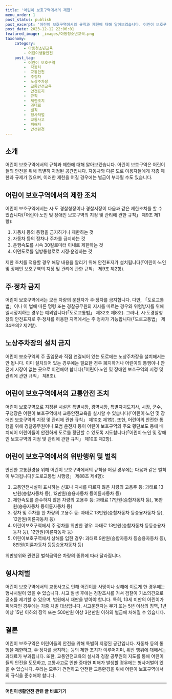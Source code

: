 ```yaml
---
title: '어린이 보호구역에서의 제한'
menu_order: 1
post_status: publish
post_excerpt: '어린이 보호구역에서의 규칙과 제한에 대해 알아보겠습니다. 어린이 보호구역은 어린이들의 안전을 위해 특별히 지정된 공간입니다. 자동차와 다른 도로 이용자들에게 각종 제한과 규제가 있으며, 이러한 제한을 어길 경우에는 벌금이 부과될 수도 있습니다.'
post_date: 2023-12-12 22:06:01
featured_image: _images/아동청소년교육.png
taxonomy:
    category:
        - 아동청소년교육
        - 어린이생활안전
    post_tag:
        - 어린이 보호구역
        -  자동차
        -  교통안전
        -  주정차
        -  노상주차장
        -  교통안전교육
        -  안전표지
        -  규칙
        -  제한조치
        -  과태료
        -  벌칙
        -  형사처벌
        -  교통사고
        -  피해자
        -  안전환경
---
```



## 소개
어린이 보호구역에서의 규칙과 제한에 대해 알아보겠습니다. 어린이 보호구역은 어린이들의 안전을 위해 특별히 지정된 공간입니다. 자동차와 다른 도로 이용자들에게 각종 제한과 규제가 있으며, 이러한 제한을 어길 경우에는 벌금이 부과될 수도 있습니다.

## 어린이 보호구역에서의 제한 조치
어린이 보호구역에서는 시·도 경찰청장이나 경찰서장이 다음과 같은 제한조치를 할 수 있습니다(「어린이·노인 및 장애인 보호구역의 지정 및 관리에 관한 규칙」 제9조 제1항):
1. 자동차 등의 통행을 금지하거나 제한하는 것
2. 자동차 등의 정차나 주차를 금지하는 것
3. 운행속도를 시속 30킬로미터 이내로 제한하는 것
4. 이면도로를 일방통행로로 지정·운영하는 것

제한 조치를 적용할 경우 해당 내용을 알리기 위해 안전표지가 설치됩니다(「어린이·노인 및 장애인 보호구역의 지정 및 관리에 관한 규칙」 제9조 제2항).

## 주·정차 금지
어린이 보호구역에서는 모든 차량의 운전자가 주·정차를 금지합니다. 다만, 「도로교통법」이나 이 법에 따른 명령 또는 경찰공무원의 지시를 따르는 경우와 위험방지를 위해 일시정지하는 경우는 예외입니다(「도로교통법」 제32조 제8호). 그러나, 시·도경찰청장의 안전표지로 주·정차를 허용한 지역에서는 주·정차가 가능합니다(「도로교통법」 제34조의2 제2항).

## 노상주차장의 설치 금지
어린이 보호구역의 주 출입문과 직접 연결되어 있는 도로에는 노상주차장을 설치해서는 안 됩니다. 이미 설치되어 있는 경우에는 필요한 경우 폐지하거나 어린이의 통행이나 안전에 지장이 없는 곳으로 이전해야 합니다(「어린이·노인 및 장애인 보호구역의 지정 및 관리에 관한 규칙」 제8조).

## 어린이 보호구역에서의 교통안전 조치
어린이 보호구역으로 지정된 시설은 특별시장, 광역시장, 특별자치도지사, 시장, 군수, 구청장은 어린이 보호구역에서 교통안전교육을 실시할 수 있습니다(「어린이·노인 및 장애인 보호구역의 지정 및 관리에 관한 규칙」 제10조 제1항). 또한, 어린이의 안전한 통행을 위해 경찰공무원이나 모범 운전자 등이 어린이 보호구역의 주요 횡단보도 등에 배치되어 어린이들이 안전하게 도로를 횡단할 수 있도록 지도합니다(「어린이·노인 및 장애인 보호구역의 지정 및 관리에 관한 규칙」 제10조 제2항).

## 어린이 보호구역에서의 위반행위 및 벌칙
안전한 교통환경을 위해 어린이 보호구역에서의 규칙을 어길 경우에는 다음과 같은 벌칙이 부과됩니다(「도로교통법 시행령」 제88조 제4항):

1. 교통안전시설이 표시하는 신호나 지시를 따르지 않은 차량의 고용주 등: 과태료 13만원(승합자동차 등), 12만원(승용자동차 등이륜자동차 등)
2. 제한속도를 준수하지 않은 차량의 고용주 등: 과태료 17만원(승합자동차 등), 16만원(승용자동차 등이륜자동차 등)
3. 정차 및 주차를 한 차량의 고용주 등: 과태료 13만원(승합자동차 등승용자동차 등), 12만원(이륜자동차 등)
4. 어린이보호구역에서 주·정차를 위반한 경우: 과태료 13만원(승합자동차 등등승용자동차 등), 12만원(이륜자동차 등)
5. 어린이보호구역에서 상해를 입힌 경우: 과태료 9만원(승합자동차 등승용자동차 등), 8만원(이륜자동차 등등승용자동차 등)

위반행위와 관련된 벌칙금액은 차량의 종류에 따라 달라집니다.

## 형사처벌
어린이 보호구역에서의 교통사고로 인해 어린이를 사망이나 상해에 이르게 한 경우에는 형사처벌이 있을 수 있습니다. 사고 발생 후에는 경찰조사를 거쳐 검찰이 기소의견으로 공소를 제기할 수 있으며, 법원에서 재판을 받아야 합니다. 특히, 13세 미만의 어린이가 피해자인 경우에는 가중 처벌 대상입니다. 사고운전자는 무기 또는 5년 이상의 징역, 1년 이상 15년 이하의 징역 또는 500만원 이상 3천만원 이하의 벌금에 처해질 수 있습니다.

## 결론
어린이 보호구역은 어린이들의 안전을 위해 특별히 지정된 공간입니다. 자동차 등의 통행을 제한하고, 주·정차를 금지하는 등의 제한 조치가 이루어지며, 위반 행위에 대해서는 과태료가 부과됩니다. 또한, 교통안전교육의 실시와 경찰 공무원의 지도를 통해 어린이들의 안전을 도모하고, 교통사고로 인한 중대한 피해가 발생할 경우에는 형사처벌이 있을 수 있습니다. 우리는 모두가 건전하고 안전한 교통환경을 위해 어린이 보호구역에서의 규칙을 준수해야 합니다.
<!-- wp:separator -->
<hr class="wp-block-separator has-alpha-channel-opacity"/>
<!-- /wp:separator -->

<!-- wp:group {"backgroundColor":"base","layout":{"type":"constrained"}} -->
<div class="wp-block-group has-base-background-color has-background"><!-- wp:paragraph {"align":"center","fontSize":"medium"} -->
<p class="has-text-align-center has-large-font-size"><strong>어린이생활안전 관련 글 바로가기</strong></p>
<!-- /wp:paragraph -->


<!-- wp:latest-posts
{"categories":[{"id":30736,"count":19,"description":"","link":"https://uknowlaw.com/category/%ec%96%b4%eb%a6%b0%ec%9d%b4%ec%83%9d%ed%99%9c%ec%95%88%ec%a0%84/","name":"어린이생활안전","slug":"어린이생활안전","taxonomy":"category","parent":0,"meta":[],"_links":{"self":[{"href":"https://uknowlaw.com/wp-json/wp/v2/categories/30736"}],"collection":[{"href":"https://uknowlaw.com/wp-json/wp/v2/categories"}],"about":[{"href":"https://uknowlaw.com/wp-json/wp/v2/taxonomies/category"}],"wp:post_type":[{"href":"https://uknowlaw.com/wp-json/wp/v2/posts?categories=30736"}],"curies":[{"name":"wp","href":"https://api.w.org/{rel}","templated":true}]}}],"postsToShow":100,"excerptLength":28,"postLayout":"grid","columns":2,"featuredImageAlign":"left","featuredImageSizeSlug":"large","fontSize":"small"} /--></div>
<!-- /wp:group -->